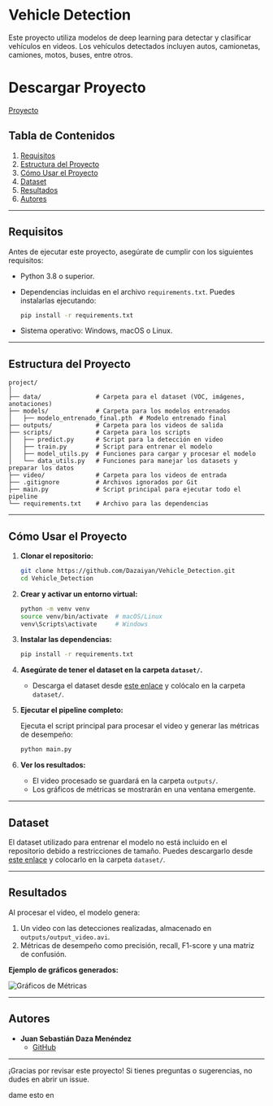 # Vehicle Detection

Este proyecto utiliza modelos de deep learning para detectar y clasificar vehículos en videos. Los vehículos detectados incluyen autos, camionetas, camiones, motos, buses, entre otros.

# Descargar Proyecto

[Proyecto](https://drive.google.com/file/d/1TtR5P2KY3zo9Z33sl-ku-Hlg9ZPJhv26/view?usp=drive_link)

## Tabla de Contenidos

1. [Requisitos](#requisitos)
2. [Estructura del Proyecto](#estructura-del-proyecto)
3. [Cómo Usar el Proyecto](#cómo-usar-el-proyecto)
4. [Dataset](#dataset)
5. [Resultados](#resultados)
6. [Autores](#autores)

---

## Requisitos

Antes de ejecutar este proyecto, asegúrate de cumplir con los siguientes requisitos:

- Python 3.8 o superior.
- Dependencias incluidas en el archivo `requirements.txt`. Puedes instalarlas ejecutando:

  ```bash
  pip install -r requirements.txt
  ```

- Sistema operativo: Windows, macOS o Linux.

---

## Estructura del Proyecto

```plaintext
project/
│
├── data/               # Carpeta para el dataset (VOC, imágenes, anotaciones)
├── models/             # Carpeta para los modelos entrenados
│   ├── modelo_entrenado_final.pth  # Modelo entrenado final
├── outputs/            # Carpeta para los videos de salida
├── scripts/            # Carpeta para los scripts
│   ├── predict.py      # Script para la detección en video
│   ├── train.py        # Script para entrenar el modelo
│   ├── model_utils.py  # Funciones para cargar y procesar el modelo
│   └── data_utils.py   # Funciones para manejar los datasets y preparar los datos
├── video/              # Carpeta para los videos de entrada
├── .gitignore          # Archivos ignorados por Git
├── main.py             # Script principal para ejecutar todo el pipeline
└── requirements.txt    # Archivo para las dependencias
```

---

## Cómo Usar el Proyecto

1. **Clonar el repositorio:**

   ```bash
   git clone https://github.com/Dazaiyan/Vehicle_Detection.git
   cd Vehicle_Detection
   ```

2. **Crear y activar un entorno virtual:**

   ```bash
   python -m venv venv
   source venv/bin/activate  # macOS/Linux
   venv\Scripts\activate     # Windows
   ```

3. **Instalar las dependencias:**

   ```bash
   pip install -r requirements.txt
   ```

4. **Asegúrate de tener el dataset en la carpeta `dataset/`.**
   - Descarga el dataset desde [este enlace](https://drive.google.com/file/d/1TtR5P2KY3zo9Z33sl-ku-Hlg9ZPJhv26/view?usp=drive_link) y colócalo en la carpeta `dataset/`.

5. **Ejecutar el pipeline completo:**

   Ejecuta el script principal para procesar el video y generar las métricas de desempeño:

   ```bash
   python main.py
   ```

6. **Ver los resultados:**
   - El video procesado se guardará en la carpeta `outputs/`.
   - Los gráficos de métricas se mostrarán en una ventana emergente.

---

## Dataset

El dataset utilizado para entrenar el modelo no está incluido en el repositorio debido a restricciones de tamaño. Puedes descargarlo desde [este enlace](https://drive.google.com/file/d/1TtR5P2KY3zo9Z33sl-ku-Hlg9ZPJhv26/view?usp=drive_link) y colocarlo en la carpeta `dataset/`.

---

## Resultados

Al procesar el video, el modelo genera:

1. Un video con las detecciones realizadas, almacenado en `outputs/output_video.avi`.
2. Métricas de desempeño como precisión, recall, F1-score y una matriz de confusión.

**Ejemplo de gráficos generados:**

![Gráficos de Métricas](https://via.placeholder.com/800x400?text=Ejemplo+de+gráficos+de+precisión%2C+recall%2C+F1-score+y+matriz+de+confusión)

---

## Autores

- **Juan Sebastián Daza Menéndez**  
  - [GitHub](https://github.com/Dazaiyan)

---

¡Gracias por revisar este proyecto! Si tienes preguntas o sugerencias, no dudes en abrir un issue.



dame esto en
